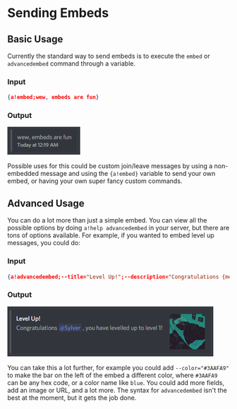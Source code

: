 # Sending Embeds

## Basic Usage

Currently the standard way to send embeds is to execute the `embed` or `advancedembed` command through a variable. 

### Input

```json
{a!embed;wew, embeds are fun}
```

### Output

![Output](/img/Lw0nzx9h.png)

Possible uses for this could be custom join/leave messages by using a non-embedded message and using the `{a!embed}` variable to send your own embed, or having your own super fancy custom commands.

## Advanced Usage

You can do a lot more than just a simple embed. You can view all the possible options by doing `a!help advancedembed` in your server, but there are tons of options available. For example, if you wanted to embed level up messages, you could do:

### Input

```json
{a!advancedembed;--title="Level Up!";--description="Congratulations {mention.user}, you have levelled up to level {user.level}!";--thumbnail="{user.avatarURL}"}
```

### Output

![Output](/img/wN9XUU8r.png)

You can take this a lot further, for example you could add `--color="#3AAFA9"` to make the bar on the left of the embed a different color, where `#3AAFA9` can be any hex code, or a color name like `blue`. You could add more fields, add an image or URL, and a lot more. The syntax for `advancedembed` isn't the best at the moment, but it gets the job done.
